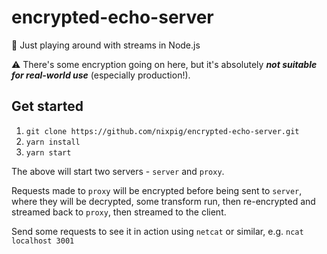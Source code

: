 # encrypted-echo-server

🙉 Just playing around with streams in Node.js

⚠️ There's some encryption going on here, but it's absolutely **_not suitable for real-world use_** (especially production!).

## Get started

1. `git clone https://github.com/nixpig/encrypted-echo-server.git`
2. `yarn install`
3. `yarn start`

The above will start two servers - `server` and `proxy`.

Requests made to `proxy` will be encrypted before being sent to `server`, where they will be decrypted, some transform run, then re-encrypted and streamed back to `proxy`, then streamed to the client.

Send some requests to see it in action using `netcat` or similar, e.g. `ncat localhost 3001`

